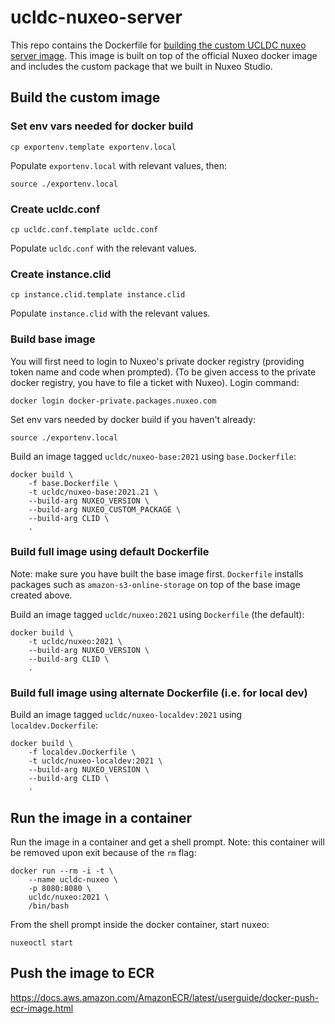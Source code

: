# ucldc-nuxeo-server

This repo contains the Dockerfile for [building the custom UCLDC nuxeo server image](https://doc.nuxeo.com/nxdoc/build-a-custom-docker-image/). This image is built on top of the official Nuxeo docker image and includes the custom package that we built in Nuxeo Studio.

## Build the custom image

### Set env vars needed for docker build

````
cp exportenv.template exportenv.local
````

Populate `exportenv.local` with relevant values, then:

```
source ./exportenv.local
```

### Create ucldc.conf

```
cp ucldc.conf.template ucldc.conf
```

Populate `ucldc.conf` with the relevant values.

### Create instance.clid

```
cp instance.clid.template instance.clid
```

Populate `instance.clid` with the relevant values.

### Build base image

You will first need to login to Nuxeo's private docker registry (providing token name and code when prompted). (To be given access to the private docker registry, you have to file a ticket with Nuxeo). Login command:

```
docker login docker-private.packages.nuxeo.com
```
Set env vars needed by docker build if you haven't already:

```
source ./exportenv.local
```

Build an image tagged `ucldc/nuxeo-base:2021` using `base.Dockerfile`:

```
docker build \
	-f base.Dockerfile \
	-t ucldc/nuxeo-base:2021.21 \
	--build-arg NUXEO_VERSION \
	--build-arg NUXEO_CUSTOM_PACKAGE \
	--build-arg CLID \
	.
```

### Build full image using default Dockerfile

Note: make sure you have built the base image first. `Dockerfile` installs packages such as `amazon-s3-online-storage` on top of the base image created above.

Build an image tagged `ucldc/nuxeo:2021` using `Dockerfile` (the default):

```
docker build \
	-t ucldc/nuxeo:2021 \
	--build-arg NUXEO_VERSION \
	--build-arg CLID \
	.
```

### Build full image using alternate Dockerfile (i.e. for local dev)

Build an image tagged `ucldc/nuxeo-localdev:2021` using `localdev.Dockerfile`:

```
docker build \
	-f localdev.Dockerfile \
	-t ucldc/nuxeo-localdev:2021 \
	--build-arg NUXEO_VERSION \
	--build-arg CLID \
	.
```

## Run the image in a container

Run the image in a container and get a shell prompt. Note: this container will be removed upon exit because of the `rm` flag:

```
docker run --rm -i -t \
	--name ucldc-nuxeo \
	-p 8080:8080 \
	ucldc/nuxeo:2021 \
	/bin/bash
```

From the shell prompt inside the docker container, start nuxeo:

```
nuxeoctl start
```

## Push the image to ECR

https://docs.aws.amazon.com/AmazonECR/latest/userguide/docker-push-ecr-image.html
